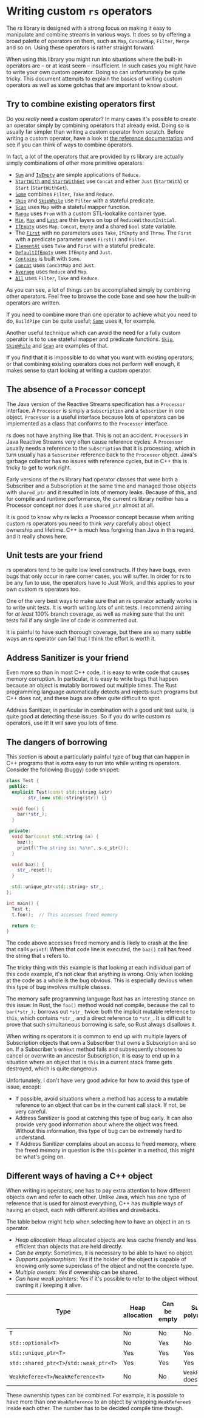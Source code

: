 # Writing custom `rs` operators

The *rs* library is designed with a strong focus on making it easy to manipulate and combine streams in various ways. It does so by offering a broad palette of operators on them, such as `Map`, `ConcatMap`, `Filter`, `Merge` and so on. Using these operators is rather straight forward.

When using this library you might run into situations where the built-in operators are – or at least seem – insufficient. In such cases you might have to write your own custom operator. Doing so can unfortunately be quite tricky. This document attempts to explain the basics of writing custom operators as well as some gotchas that are important to know about.


## Try to combine existing operators first

Do you *really* need a custom operator? In many cases it's possible to create an operator simply by combining operators that already exist. Doing so is usually far simpler than writing a custom operator from scratch. Before writing a custom operator, have a look at [the reference documentation](reference.md) and see if you can think of ways to combine operators.

In fact, a lot of the operators that are provided by rs library are actually simply combinations of other more primitive operators:

* [`Sum`](../include/rs/sum.h) and [`IsEmpty`](../include/rs/is_empty.h) are simple applications of `Reduce`.
* [`StartWith` and `StartWithGet`](../include/rs/start_with.h) use `Concat` and either `Just` (`StartWith`) or `Start` (`StartWithGet`).
* [`Some`](../include/rs/some.h) combines `Filter`, `Take` and `Reduce`.
* [`Skip`](../include/rs/skip.h) and [`SkipWhile`](../include/rs/skip_while.h) use `Filter` with a stateful predicate.
* [`Scan`](../include/rs/scan.h) uses `Map` with a stateful mapper function.
* [`Range`](../include/rs/range.h) uses `From` with a custom STL-lookalike container type.
* [`Min`](../include/rs/min.h), [`Max`](../include/rs/max.h) and [`Last`](../include/rs/last.h) are thin layers on top of `ReduceWithoutInitial`.
* [`IfEmpty`](../include/rs/if_empty.h) uses `Map`, `Concat`, `Empty` and a shared `bool` state variable.
* The [`First`](../include/rs/first.h) with no parameters uses `Take`, `IfEmpty` and `Throw`. The `First` with a predicate parameter uses `First()` and `Filter`.
* [`ElementAt`](../include/rs/element_at.h) uses `Take` and `First` with a stateful predicate.
* [`DefaultIfEmpty`](../include/rs/default_if_empty.h) uses `IfEmpty` and `Just`.
* [`Contains`](../include/rs/contains.h) is built with `Some`.
* [`Concat`](../include/rs/concat.h) uses `ConcatMap` and `Just`.
* [`Average`](../include/rs/average.h) uses `Reduce` and `Map`.
* [`All`](../include/rs/all.h) uses `Filter`, `Take` and `Reduce`.

As you can see, a lot of things can be accomplished simply by combining other operators. Feel free to browse the code base and see how the built-in operators are written.

If you need to combine more than one operator to achieve what you need to do, `BuildPipe` can be quite useful; [`Some`](../include/rs/some.h) uses it, for example.

Another useful technique which can avoid the need for a fully custom operator is to to use stateful mapper and predicate functions. [`Skip`](../include/rs/skip.h), [`SkipWhile`](../include/rs/skip_while.h) and [`Scan`](../include/rs/scan.h) are examples of that.

If you find that it is impossible to do what you want with existing operators, or that combining existing operators does not perform well enough, it makes sense to start looking at writing a custom operator.


## The absence of a `Processor` concept

The Java version of the Reactive Streams specification has a `Processor` interface. A `Processor` is simply a `Subscription` and a `Subscriber` in one object. `Processor` is a useful interface because lots of operators can be implemented as a class that conforms to the `Processor` interface.

rs does not have anything like that. This is not an accident. `Processor`s in Java Reactive Streams very often cause reference cycles: A `Processor` usually needs a reference to the `Subscription` that it is processing, which in turn usually has a `Subscriber` reference back to the `Processor` object. Java's garbage collector has no issues with reference cycles, but in C++ this is tricky to get to work right.

Early versions of the rs library had operator classes that were both a Subscriber and a Subscription at the same time and managed those objects with `shared_ptr` and it resulted in lots of memory leaks. Because of this, and for compile and runtime performance, the current rs library neither has a Processor concept nor does it use `shared_ptr` almost at all.

It is good to know why rs lacks a Processor concept because when writing custom rs operators you need to think *very* carefully about object ownership and lifetime. C++ is much less forgiving than Java in this regard, and it really shows here.


## Unit tests are your friend

rs operators tend to be quite low level constructs. If they have bugs, even bugs that only occur in rare corner cases, you will suffer. In order for rs to be any fun to use, the operators have to Just Work, and this applies to your own custom rs operators too.

One of the very best ways to make sure that an rs operator actually works is to write unit tests. It is worth writing *lots* of unit tests. I recommend aiming for *at least* 100% branch coverage, as well as making sure that the unit tests fail if any single line of code is commented out.

It is painful to have such thorough coverage, but there are so many subtle ways an rs operator can fail that I think the effort is worth it.


## Address Sanitizer is your friend

Even more so than in most C++ code, it is easy to write code that causes memory corruption. In particular, it is easy to write bugs that happen because an object is mutably borrowed out multiple times. The Rust programming language automatically detects and rejects such programs but C++ does not, and these bugs are often quite difficult to spot.

Address Sanitizer, in particular in combination with a good unit test suite, is quite good at detecting these issues. So if you do write custom rs operators, use it! It will save you lots of time.


## The dangers of borrowing

This section is about a particularly painful type of bug that can happen in C++ programs that is extra easy to run into while writing rs operators. Consider the following (buggy) code snippet:

```cpp
class Test {
 public:
  explicit Test(const std::string &str)
      : str_(new std::string(str)) {}

  void foo() {
    bar(*str_);
  }

 private:
  void bar(const std::string &s) {
    baz();
    printf("The string is: %s\n", s.c_str());
  }

  void baz() {
    str_.reset();
  }

  std::unique_ptr<std::string> str_;
};

int main() {
  Test t;
  t.foo();  // This accesses freed memory

  return 0;
}
```

The code above accesses freed memory and is likely to crash at the line that calls `printf`: When that code line is executed, the `baz()` call has freed the string that `s` refers to.

The tricky thing with this example is that looking at each individual part of this code example, it's not clear that anything is wrong. Only when looking at the code as a whole is the bug obvious. This is especially devious when this type of bug involves multiple classes.

The memory safe programming language Rust has an interesting stance on this issue: In Rust, the `foo()` method would not compile, because the call to `bar(*str_);` borrows out `*str_` twice: both the implicit mutable reference to `this`, which contains `*str_`, and a direct reference to `*str_`. It is difficult to prove that such simultaneous borrowing is safe, so Rust always disallows it.

When writing rs operators it is common to end up with multiple layers of Subscription objects that own a Subscriber that owns a Subscription and so on. If a Subscriber's `OnNext` method fails and subsequently chooses to cancel or overwrite an ancestor Subscription, it is easy to end up in a situation where an object that is `this` in a current stack frame gets destroyed, which is quite dangerous.

Unfortunately, I don't have very good advice for how to avoid this type of issue, except:

* If possible, avoid situations where a method has access to a mutable reference to an object that can be in the current call stack. If not, be very careful.
* Address Sanitizer is good at catching this type of bug early. It can also provide very good information about where the object was freed. Without this information, this type of bug can be extremely hard to understand.
* If Address Sanitizer complains about an access to freed memory, where the freed memory in question is the `this` pointer in a method, this might be what's going on.


## Different ways of having a C++ object

When writing rs operators, one has to pay extra attention to how different objects own and refer to each other. Unlike Java, which has one type of reference that is used for almost everything, C++ has multiple ways of having an object, each with different abilities and drawbacks.

The table below might help when selecting how to have an object in an rs operator.

* *Heap allocation*: Heap allocated objects are less cache friendly and less efficient than objects that are held directly.
* *Can be empty*: Sometimes, it is necessary to be able to have no object.
* *Supports polymorphism*: *Yes* if the holder of the object is capable of knowing only some superclass of the object and not the concrete type.
* *Multiple owners*: *Yes* if ownership can be shared.
* *Can have weak pointers*: *Yes* if it's possible to refer to the object without owning it / keeping it alive.

| Type                                    | Heap allocation | Can be empty | Supports polymorphism | Multiple owners | Can have weak pointers |
| --------------------------------------- | --------------- | ------------ | --------------------- | --------------- | ---------------------- |
| `T`                                     | No              | No           | No                    | No              | No                     |
| `std::optional<T>`                      | No              | Yes          | No                    | No              | No                     |
| `std::unique_ptr<T>`                    | Yes             | Yes          | Yes                   | No              | No                     |
| `std::shared_ptr<T>`/`std::weak_ptr<T>` | Yes             | Yes          | Yes                   | Yes             | Yes                    |
| `WeakReferee<T>`/`WeakReference<T>`     | No              | No           | `WeakReference` does  | No              | Up to one              |

These ownership types can be combined. For example, it is possible to have more than one `WeakReference` to an object by wrapping `WeakReferee`s inside each other. The number has to be decided compile time though.
